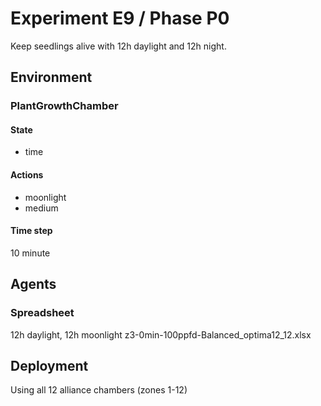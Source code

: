 # Experiment E9 / Phase P0

Keep seedlings alive with 12h daylight and 12h night.

## Environment
### PlantGrowthChamber
#### State
  - time

#### Actions
  - moonlight
  - medium

#### Time step
10 minute

## Agents
### Spreadsheet
12h daylight, 12h moonlight
z3-0min-100ppfd-Balanced_optima12_12.xlsx

## Deployment
Using all 12 alliance chambers (zones 1-12)

